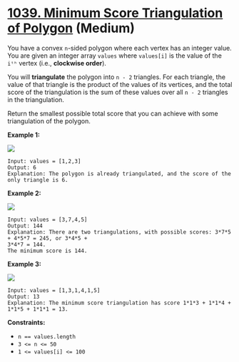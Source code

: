 # [1039. Minimum Score Triangulation of Polygon][link] (Medium)

[link]: https://leetcode.cn/problems/minimum-score-triangulation-of-polygon/

You have a convex `n`-sided polygon where each vertex has an integer value. You are given an integer
array `values` where `values[i]` is the value of the `iᵗʰ` vertex (i.e., **clockwise order**).

You will **triangulate** the polygon into `n - 2` triangles. For each triangle, the value of that
triangle is the product of the values of its vertices, and the total score of the triangulation is
the sum of these values over all `n - 2` triangles in the triangulation.

Return the smallest possible total score that you can achieve with some triangulation of the
polygon.

**Example 1:**

![](https://assets.leetcode.com/uploads/2021/02/25/shape1.jpg)

```
Input: values = [1,2,3]
Output: 6
Explanation: The polygon is already triangulated, and the score of the only triangle is 6.
```

**Example 2:**

![](https://assets.leetcode.com/uploads/2021/02/25/shape2.jpg)

```
Input: values = [3,7,4,5]
Output: 144
Explanation: There are two triangulations, with possible scores: 3*7*5 + 4*5*7 = 245, or 3*4*5 +
3*4*7 = 144.
The minimum score is 144.
```

**Example 3:**

![](https://assets.leetcode.com/uploads/2021/02/25/shape3.jpg)

```
Input: values = [1,3,1,4,1,5]
Output: 13
Explanation: The minimum score triangulation has score 1*1*3 + 1*1*4 + 1*1*5 + 1*1*1 = 13.
```

**Constraints:**

- `n == values.length`
- `3 <= n <= 50`
- `1 <= values[i] <= 100`
